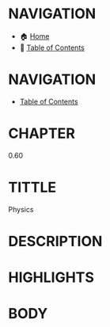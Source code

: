 # NAVIGATION
- 🏠 [Home](../../../README.md)
- 📖 [Table of Contents](../docs_Chapter_0.00_Welcome/doc_Chapter_0.10_Table_of_Contents.md)


# NAVIGATION
- [Table of Contents](../Table_of_Contents.md)

# CHAPTER
0.60

# TITTLE
Physics

# DESCRIPTION
 

# HIGHLIGHTS



# BODY
